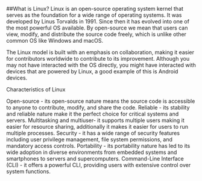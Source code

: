 ##What is Linux?
Linux is an open-source operating system kernel that serves as the foundation for a wide range of operating systems. It was developed by Linus Torvalds in 1991. Since then it has evolved into one of the most powerful OS available. By open-source we mean that users can view, modify, and distribute the source code freely, which is unlike other common OS like Windows and macOS.

The Linux model is built with an emphasis on collaboration, making it easier for contributors worldwide to contribute to its improvement. Although you may not have interacted with the OS directly, you might have interacted with devices that are powered by Linux, a good example of this is Android devices.

Characteristics of Linux

Open-source - its open-source nature means the source code is accessible to anyone to contribute, modify, and share the code.
Reliable - its stability and reliable nature make it the perfect choice for critical systems and servers.
Multitasking and multiuser- it supports multiple users making it easier for resource sharing, additionally it makes it easier for users to run multiple processes.
Security - it has a wide range of security features including user privilege management, file system permissions, and mandatory access controls.
Portability - its portability nature has led to its wide adoption in diverse environments from embedded systems and smartphones to servers and supercomputers.
Command-Line Interface (CLI) - it offers a powerful CLI, providing users with extensive control over system functions.